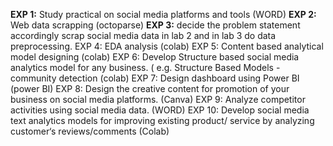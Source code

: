 **EXP 1:** 
Study practical on social media platforms and tools (WORD)
**EXP 2:** 
Web data scrapping (octoparse)
**EXP 3:** 
decide the problem statement accordingly scrap social media data in lab 2 and in lab 3 do data preprocessing.
EXP 4: EDA analysis (colab)
EXP 5: Content based analytical model designing (colab)
EXP 6: Develop Structure based social media analytics model for any business. ( e.g. Structure Based Models -community detection (colab)
EXP 7: Design dashboard using Power BI (power BI)
EXP 8: Design the creative content for promotion of your business on social media platforms. (Canva)
EXP 9: Analyze competitor activities using social media data. (WORD)
EXP 10: Develop social media text analytics models for improving existing product/ service by analyzing customer‘s reviews/comments (Colab)
